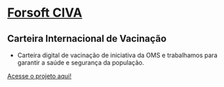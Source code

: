 # [Forsoft CIVA](http://projetociva.al.prodigyan.com.br/login/index.jsp)

## Carteira Internacional de Vacinação

- Carteira digital de vacinação de iniciativa da OMS e trabalhamos para garantir a saúde e segurança da população.

[Acesse o projeto aqui!](http://projetociva.al.prodigyan.com.br/login/index.jsp)
